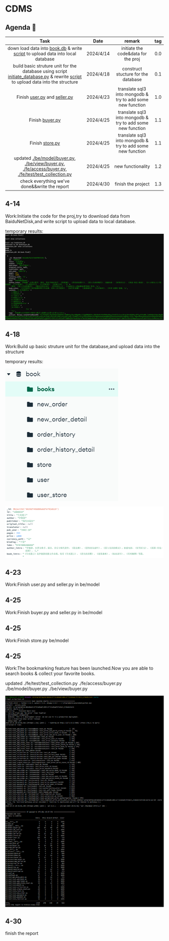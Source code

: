 # CDMS

## Agenda :calendar:
  
|  Task  |  Date  | remark | tag |
|  :-----: | :------: | :-----:| :-----:|
|  down load data into [book.db](https://github.com/kevinyao0901/CDMS/blob/main/AllStuRead/Project_1/bookstore/fe/data/book.db) & write [script](https://github.com/kevinyao0901/CDMS/blob/main/AllStuRead/Project_1/bookstore/script/uoload_data.py) to upload data into local database|2024/4/14  | initiate the code&data for the proj | 0.0 |
|  build basic struture unit for the database using script [initiate_database.py](https://github.com/kevinyao0901/CDMS/blob/main/AllStuRead/Project_1/bookstore/fe/script/initiate_database.py) & rewrite [script](https://github.com/kevinyao0901/CDMS/blob/main/AllStuRead/Project_1/bookstore/script/uoload_data.py) to upload data into the structure |2024/4/18  | construct stucture for the database | 0.1 |
| Finish [user.py](https://github.com/kevinyao0901/CDMS/blob/main/AllStuRead/Project_1/bookstore/be/model/user.py) and [seller.py](https://github.com/kevinyao0901/CDMS/blob/main/AllStuRead/Project_1/bookstore/be/model/seller.py) | 2024/4/23  | translate sql3 into mongodb & try to add some new function | 1.0 |
| Finish [buyer.py](https://github.com/kevinyao0901/CDMS/blob/main/AllStuRead/Project_1/bookstore/be/model/buyer.py) | 2024/4/25  | translate sql3 into mongodb & try to add some new function | 1.1 |
| Finish [store.py](https://github.com/kevinyao0901/CDMS/blob/main/AllStuRead/Project_1/bookstore/be/model/store.py) | 2024/4/25  | translate sql3 into mongodb & try to add some new function | 1.1 |
| updated [./be/model/buyer.py](https://github.com/kevinyao0901/CDMS/blob/main/AllStuRead/Project_1/bookstore/be/model/buyer.py), [./be/view/buyer.py](https://github.com/kevinyao0901/CDMS/blob/main/AllStuRead/Project_1/bookstore/be/view/buyer.py), [./fe/access/buyer.py](https://github.com/kevinyao0901/CDMS/blob/main/AllStuRead/Project_1/bookstore/fe/access/buyer.py), [./fe/test/test_collection.py](https://github.com/kevinyao0901/CDMS/blob/main/AllStuRead/Project_1/bookstore//fe/test/test_collection.py) | 2024/4/25  | new functionality | 1.2 |
| check everything we've done&&write the report | 2024/4/30  |finish the project| 1.3 |

## 4-14

Work:Initiate the code for the proj,try to download data from BaiduNetDisk,and write script to upload data to local database.

temporary results:
![error](./temp_result/4-14-1.png)

## 4-18

Work:Build up basic struture unit for the database,and upload data into the structure

temporary results:

![error](./temp_result/4-18-1.png)

![error](./temp_result/4-18-2.png)

## 4-23

Work:Finish user.py and seller.py in be/model

## 4-25

Work:Finish buyer.py and seller.py in be/model

## 4-25

Work:Finish store.py be/model

## 4-25

Work:The bookmarking feature has been launched.Now you are able to search books & collect your favorite books. 

updated ./fe/test/test_collection.py  ./fe/access/buyer.py ./be/model/buyer.py ./be/view/buyer.py

![error](./temp_result/4-25-1.png)

## 4-30

finish the report
